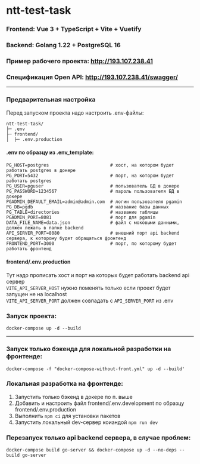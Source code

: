 # ntt-test-task

### Frontend: Vue 3 + TypeScript + Vite + Vuetify
### Backend: Golang 1.22 + PostgreSQL 16
### Пример рабочего проекта: http://193.107.238.41
### Спецификация Open API: http://193.107.238.41/swagger/  
  
***
  
### Предварительная настройка  
Перед запуском проекта надо настроить .env-файлы:  
```
ntt-test-task/
├─ .env
├─ frontend/
│  ├─ .env.production
```

#### .env по образцу из .env_template:  
```dotenv
PG_HOST=postgres                       # хост, на котором будет работать postgres в докере
PG_PORT=5432                           # порт, на котором будет работать postgres
PG_USER=pguser                         # пользователь БД в докере
PG_PASSWORD=1234567                    # пароль пользователя БД в докере
PGADMIN_DEFAULT_EMAIL=admin@admin.com  # логин пользователя pgamin
PG_DB=pgdb                             # название базы данных
PG_TABLE=directories                   # название таблицы
PGADMIN_PORT=8081                      # порт для pgamin
DATA_FILE_NAME=data.json               # файл с моковыми данными, должен лежать в папке backend
API_SERVER_PORT=8080                   # внешний порт api backend сервера, к которому будет обращаться фронтенд
FRONTEND_PORT=3000                     # порт, по которому будет работать фронтенд
```

#### frontend/.env.production  
Тут надо прописать хост и порт  на которых будет работать backend api сервер  
`VITE_API_SERVER_HOST` нужно поменять только если проект будет запущен не на localhost  
`VITE_API_SERVER_PORT` должен совпадать с  `API_SERVER_PORT` из .env


### Запуск проекта:

`docker-compose up -d --build`  

***

### Запуск только бэкенда для локальной разработки на фронтенде:  

`docker-compose -f "docker-compose-without-front.yml" up -d --build'`

### Локальная разработка на фронтенде:  

1. Запустить только бэкенд в докере по п. выше
2. Добавить и настроить файл frontend/.env.development по образцу frontend/.env.production
3. Выполнить `npm ci` для установки пакетов
4. Запустить локальный dev-сервер коиандой `npm run dev`


### Перезапуск только api backend сервера, в случае проблем:  

`docker-compose build go-server && docker-compose up -d --no-deps --build go-server`
